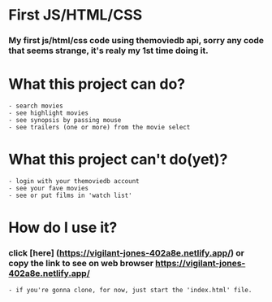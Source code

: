 # First JS/HTML/CSS
### My first js/html/css code using themoviedb api, sorry any code that seems strange, it's realy my 1st time doing it. 
# What this project can do?
    - search movies
    - see highlight movies 
    - see synopsis by passing mouse 
    - see trailers (one or more) from the movie select 
# What this project can't do(yet)?
    - login with your themoviedb account 
    - see your fave movies
    - see or put films in 'watch list' 

# How do I use it? 
### click [here] (https://vigilant-jones-402a8e.netlify.app/) or copy the link to see on web browser https://vigilant-jones-402a8e.netlify.app/  
    - if you're gonna clone, for now, just start the 'index.html' file. 

